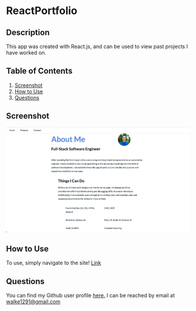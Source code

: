 # ReactPortfolio

## Description
This app was created with React.js, and can be used to view past projects I have worked on.

## Table of Contents

1. [Screenshot](#screenshot)
2. [How to Use](#usage)
3. [Questions](#questions)

## Screenshot
<a name="screenshot"></a>
![screenshot](src/images/homepage_screenshot.png "Homepage Screenshot")

## How to Use
<a name="How To"></a>
To use, simply navigate to the site! [Link](https://calebkw91.github.io/ReactPortfolio/)

## Questions
<a name="questions"></a>
You can find my Github user profile [here.](https://github.com/calebkw91)
I can be reached by email at walke1291@gmail.com